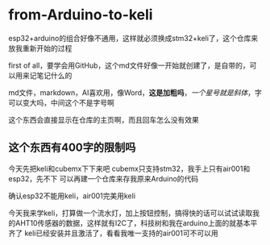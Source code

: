 # from-Arduino-to-keli
esp32+arduino的组合好像不通用，这样就必须换成stm32+keli了，这个仓库来放我重新开始的过程

first of all，要学会用GitHub，这个md文件好像一开始就创建了，是自带的，可以用来记笔记什么的

md文件，markdown，AI喜欢用，像Word，**这是加粗吗**，*一个星号就是斜体*，字可以变大吗，中间这个不是字号啊

这个东西会直接显示在仓库的主页啊，而且回车怎么没有效果

这个东西有400字的限制吗
------------
今天先把keli和cubemx下下来吧
cubemx只支持stm32，我手上只有air001和esp32，先不下
可以再建一个仓库来存我原来Arduino的代码

确认esp32不能用keli，air001完美用keli

今天我来学keli，打算做一个流水灯，加上按钮控制，搞得快的话可以试试读取我的AHT10传感器的数据，这样就有I2C了，科技树和我在arduino上面的就基本平齐了
keli已经安装并且激活了，看看我唯一支持的air001可不可以用
